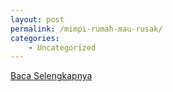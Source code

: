 ```yaml
---
layout: post
permalink: /mimpi-rumah-mau-rusak/
categories:
    - Uncategorized
---
```


[Baca Selengkapnya](/08)